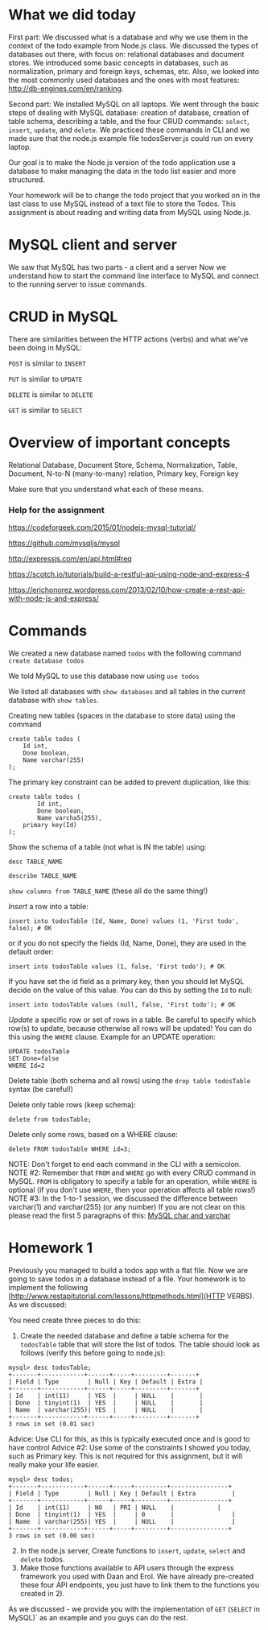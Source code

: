 # What we did today 

First part: We discussed what is a database and why we use them in the context of the todo example from Node.js class. We discussed the types of databases out there, with focus on: relational databases and document stores. We introduced some basic concepts in databases, such as normalization, primary and foreign keys, schemas, etc. Also, we looked into the most commonly used databases and the ones with most features: http://db-engines.com/en/ranking.

Second part: We installed MySQL on all laptops. We went through the basic steps of dealing with MySQL database: creation of database, creation of table schema, describing a table, and the four CRUD commands: `select`, `insert`, `update`, and `delete`. We practiced these commands in CLI and we made sure that the node.js example file todosServer.js could run on every laptop.

Our goal is to make the Node.js version of the todo application use a database to make managing the data 
in the todo list easier and more structured. 

Your homework will be to change the todo project that you worked on in the last class to use MySQL instead of a text file to store the Todos.
This assignment is about reading and writing data from MySQL using Node.js.

# MySQL client and server 
We saw that MySQL has two parts - a client and a server 
Now we understand how to start the command line interface to MySQL and connect to the running server to issue commands.

# CRUD in MySQL

There are similarities between the HTTP actions (verbs) and what we've been doing in MySQL:

`POST` is similar to `INSERT`

`PUT` is similar to `UPDATE`

`DELETE` is similar to `DELETE`

`GET` is similar to `SELECT`

# Overview of important concepts
Relational Database, Document Store, Schema, Normalization, Table, Document, N-to-N (many-to-many) relation, Primary key, Foreign key

Make sure that you understand what each of these means.

### Help for the assignment

https://codeforgeek.com/2015/01/nodejs-mysql-tutorial/

https://github.com/mysqljs/mysql

http://expressjs.com/en/api.html#req

https://scotch.io/tutorials/build-a-restful-api-using-node-and-express-4

https://erichonorez.wordpress.com/2013/02/10/how-create-a-rest-api-with-node-js-and-express/

# Commands

We created a new database named `todos` with the following command
`create database todos`

We told MySQL to use this database now using
`use todos`

We listed all databases with `show databases` and all tables in the current database with `show tables`.

Creating new tables (spaces in the database to store data) using the command
```
create table todos (
	Id int, 
	Done boolean, 
	Name varchar(255)
);
```

The primary key constraint can be added to prevent duplication, like this:
```
create table todos (
        Id int,
        Done boolean,
        Name varcha5(255),
	primary key(Id)
);
```
Show the schema of a table (not what is IN the table) using:

`desc TABLE_NAME`

`describe TABLE_NAME`

`show columns from TABLE_NAME`
(these all do the same thing!)


*Insert* a row into a table:
```
insert into todosTable (Id, Name, Done) values (1, 'First todo', false); # OK
```

or if you do not specify the fields (Id, Name, Done), they are used in the default order:

```
insert into todosTable values (1, false, 'First todo'); # OK
```

If you have set the id field as a primary key, then you should let MySQL decide on the value of this value. You can do this by setting the `Id` to null:
```
insert into todosTable values (null, false, 'First todo'); # OK
```

*Update* a specific row or set of rows in a table. Be careful to specify which row(s) to update, because otherwise all rows will be updated! You can do this using the `WHERE` clause. Example for an UPDATE operation:

```
UPDATE todosTable
SET Done=false
WHERE Id=2
```

Delete table (both schema and all rows) using the `drop table todosTable` syntax (be careful!)

Delete only table rows (keep schema):
```
delete from todosTable;
```

Delete only some rows, based on a WHERE clause:
```
delete FROM todosTable WHERE id=3;
```

NOTE: Don't forget to end each command in the CLI with a semicolon.
NOTE #2: Remember that `FROM` and `WHERE` go with every CRUD command in MySQL. `FROM` is obligatory to specify a table for an operation, while `WHERE` is optional (if you don't use `WHERE`, then your operation affects all table rows!)
NOTE #3: In the 1-to-1 session, we discussed the difference between varchar(1) and varchar(255) (or any number)
If you are not clear on this please read the first 5 paragraphs of this:
[MySQL char and varchar](http://dev.mysql.com/doc/refman/5.7/en/char.html)

# Homework 1

Previously you managed to build a todos app with a flat file. Now we are going to save todos in a database instead of a file.
Your homework is to implement the following [http://www.restapitutorial.com/lessons/httpmethods.html](HTTP VERBS). As we discussed:

You need create three pieces to do this:
1) Create the needed database and define a table schema for the `todosTable` table that will store the list of todos.
The table should look as follows (verify this before going to node.js):
```
mysql> desc todosTable;
+-------+------------+------+-----+---------+-------+
| Field | Type        | Null | Key | Default | Extra |
+-------+------------+------+-----+---------+-------+
| Id    | int(11)     | YES  |     | NULL    |       |
| Done  | tinyint(1)  | YES  |     | NULL    |       |
| Name  | varchar(255)| YES  |     | NULL    |       |
+-------+------------+------+-----+---------+-------+
3 rows in set (0.01 sec)
```

Advice: Use CLI for this, as this is typically executed once and is good to have control
Advice #2: Use some of the constraints I showed you today, such as Primary key. This is not required for this assignment, but it will really make your life easier.

```
mysql> desc todos;
+-------+------------+------+-----+---------+----------------+
| Field | Type        | Null | Key | Default | Extra          |
+-------+------------+------+-----+---------+----------------+
| Id    | int(11)     | NO   | PRI | NULL    | 	 	      |
| Done  | tinyint(1)  | YES  |     | 0       |                |
| Name  | varchar(255)| YES  |     | NULL    |                |
+-------+------------+------+-----+---------+----------------+
3 rows in set (0.00 sec)
```

2) In the node.js server, Create functions to `insert`, `update`, `select` and `delete` todos.
3) Make those functions available to API users through the express framework you used with Daan and Erol. We have already pre-created these four API endpoints, you just have to link them to the functions you created in 2).

As we discussed - we provide you with the implementation of `GET` (`SELECT` in MySQL)` as an example and you guys can do the rest.

